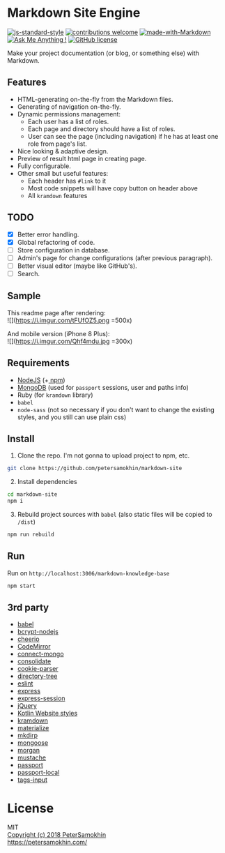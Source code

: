 # Markdown Site Engine

[![js-standard-style](https://img.shields.io/badge/code%20style-standard-brightgreen.svg)](http://standardjs.com) [![contributions welcome](https://img.shields.io/badge/contributions-welcome-brightgreen.svg?style=flat)](https://github.com/petersamokhin/nodejs-markdown-site/issues) [![made-with-Markdown](https://img.shields.io/badge/Made%20with-Markdown-1f425f.svg)]() [![Ask Me Anything !](https://img.shields.io/badge/Ask%20me-anything-1abc9c.svg)](https://GitHub.com/petersamokhin/) [![GitHub license](https://img.shields.io/badge/License-MIT-yellow.svg)](https://github.com/petersamokhin/nodejs-markdown-site/blob/master/LICENSE)

Make your project documentation (or blog, or something else) with Markdown.

## Features
- HTML-generating on-the-fly from the Markdown files.
- Generating of navigation on-the-fly.
- Dynamic permissions management:
  * Each user has a list of roles.
  * Each page and directory should have a list of roles.
  * User can see the page (including navigation) if he has at least one role from page's list.
- Nice looking & adaptive design.
- Preview of result html page in creating page.
- Fully configurable.
- Other small but useful features:
  - Each header has `#link` to it
  - Most code snippets will have copy button on header above
  - All `kramdown` features

## TODO
- [x] Better error handling.
- [x] Global refactoring of code.
- [ ] Store configuration in database.
- [ ] Admin's page for change configurations (after previous paragraph).
- [ ] Better visual editor (maybe like GitHub's).
- [ ] Search.

## Sample
This readme page after rendering:<br>
![](https://i.imgur.com/tFUfOZ5.png =500x)

And mobile version (iPhone 8 Plus):<br>
![](https://i.imgur.com/Qhf4mdu.jpg =300x)

## Requirements
- [NodeJS](https://github.com/nodejs/node) (+[ npm](https://github.com/npm/npm))
- [MongoDB](https://github.com/mongodb/mongo) (used for `passport` sessions, user and paths info)
- Ruby (for `kramdown` library)
- `babel`
- `node-sass` (not so necessary if you don't want to change the existing styles, and you still can use plain css)

## Install
1. Clone the repo. I'm not gonna to upload project to npm, etc.
```bash
git clone https://github.com/petersamokhin/markdown-site
```

2. Install dependencies 
```bash
cd markdown-site
npm i
```

3. Rebuild project sources with `babel` (also static files will be copied to `/dist`)
```bash
npm run rebuild
```

## Run 
Run on `http://localhost:3006/markdown-knowledge-base`
```bash
npm start
```

## 3rd party
- [babel](https://github.com/babel/babel)
- [bcrypt-nodejs](https://npmjs.org/bcrypt-nodejs/)
- [cheerio](https://github.com/cheeriojs/cheerio)
- [CodeMirror](https://github.com/codemirror/CodeMirror)
- [connect-mongo](https://github.com/jdesboeufs/connect-mongo)
- [consolidate](https://github.com/tj/consolidate.js/)
- [cookie-parser](https://github.com/expressjs/cookie-parser)
- [directory-tree](https://github.com/mihneadb/node-directory-tree)
- [eslint](https://github.com/eslint/eslint)
- [express](https://github.com/expressjs/express)
- [express-session](https://github.com/expressjs/session)
- [jQuery](https://github.com/jquery/jquery)
- [Kotlin Website styles](https://github.com/JetBrains/kotlin-web-site)
- [kramdown](https://github.com/gettalong/kramdown)
- [materialize](https://github.com/Dogfalo/materialize)
- [mkdirp](https://github.com/substack/node-mkdirp)
- [mongoose](https://github.com/Automattic/mongoose)
- [morgan](https://github.com/expressjs/morgan)
- [mustache](https://github.com/mustache/mustache)
- [passport](https://github.com/jaredhanson/passport)
- [passport-local](https://github.com/jaredhanson/passport-local)
- [tags-input](https://github.com/developit/tags-input)

# License
MIT<br>
[Copyright (c) 2018 PeterSamokhin](https://github.com/petersamokhin/markdown-site/blob/master/LICENSE)<br>
https://petersamokhin.com/
